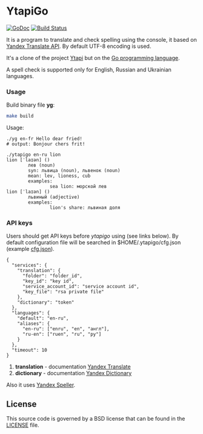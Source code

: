 YtapiGo
=======

[![GoDoc](https://godoc.org/github.com/z0rr0/ytapigo?status.svg)](https://godoc.org/github.com/z0rr0/ytapigo) [![Build Status](https://travis-ci.org/z0rr0/ytapigo.svg?branch=master)](https://travis-ci.org/z0rr0/ytapigo)

It is a program to translate and check spelling using the console, it based on [Yandex Translate API](https://cloud.yandex.ru/docs/translate/). By default UTF-8 encoding is used.

It's a clone of the project [Ytapi](http://z0rr0.github.io/ytapi/) but on the [Go programming language](http://golang.org/).

A spell check is supported only for English, Russian and Ukrainian languages.

### Usage

Build binary file **yg**: 

```bash
make build
```


Usage:

```
./yg en-fr Hello dear fried!
# output: Bonjour chers frit!

./ytapigo en-ru lion
lion [ˈlaɪən] ()
        лев (noun)
        syn: львица (noun), львенок (noun)
        mean: lev, lioness, cub
        examples:
                sea lion: морской лев
lion [ˈlaɪən] ()
        львиный (adjective)
        examples:
                lion's share: львиная доля
```

### API keys

Users should get API keys before *ytapigo* using (see links below).
By default configuration file will be searched in $HOME/.ytapigo/cfg.json (example [cfg.json](https://github.com/z0rr0/ytapigo/blob/master/cfg.json)).

```
{
  "services": {
    "translation": {
      "folder": "folder_id",
      "key_id": "key id",
      "service_account_id": "service account id",
      "key_file": "rsa private file"
    },
    "dictionary": "token"
  },
  "languages": {
    "default": "en-ru",
    "aliases": {
      "en-ru": ["enru", "en", "англ"],
      "ru-en": ["ruen", "ru", "ру"]
    }
  },
  "timeout": 10
}
```

1. **translation** - documentation [Yandex Translate](https://cloud.yandex.ru/docs/translate/)
2. **dictionary** - documentation [Yandex Dictionary](https://tech.yandex.com/dictionary/)

Also it uses [Yandex Speller](http://api.yandex.ru/speller/).

## License

This source code is governed by a BSD license that can be found in the [LICENSE](https://github.com/z0rr0/ytapigo/blob/master/LICENSE) file.
